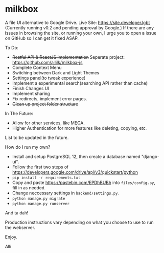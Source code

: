 # milkbox
A file UI alternative to Google Drive.
Live Site: https://site.developer.lgbt
(Currently running v0.2 and pending approval by Google.)
If there are any issues in browsing the site, or running your own, I urge you to open a issue on GitHub so I can get it fixed ASAP.

To Do:
- ~~Restful API & ReactJS Implementation~~ Seperate project: https://github.com/allilk/milkbox-js
- Complete Context Menu
- Switching between Dark and Light Themes
- Settings panel(to tweak experience)
- Implement a experimental search(searching API rather than cache)
- Finish Changes UI
- Implement sharing
- Fix redirects, implement error pages.
- ~~Clean up project folder structure~~

In The Future:
- Allow for other services, like MEGA.
- Higher Authentication for more features like deleting, copying, etc.

List to be updated in the future.


How do I run my own?
- Install and setup PostgreSQL 12, then create a database named "django-ui".
- Follow the first two steps of https://developers.google.com/drive/api/v3/quickstart/python
- `pip install -r requirements.txt `
- Copy and paste https://pastebin.com/EPDhBUBh into `files/config.py`, fill in as needed. 
- Change neccessary settings in `backend/settings.py`.
- `python manage.py migrate`
- `python manage.py runserver`

And ta dah!

Production instructions vary depending on what you choose to use to run the webserver.

Enjoy.

Alli
